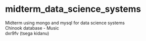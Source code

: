 # midterm_data_science_systems
Midterm using mongo and mysql for data science systems <br /> 
Chinook database - Music <br /> 
dxr9fv (tsega kidanu)
